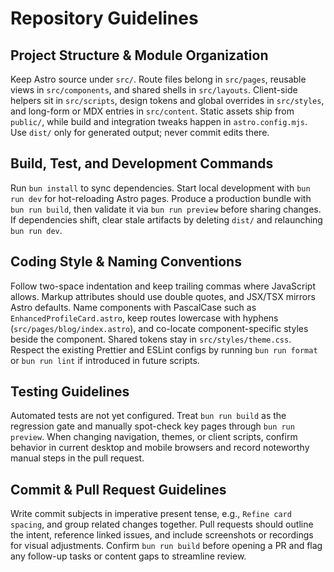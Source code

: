 # Repository Guidelines

## Project Structure & Module Organization
Keep Astro source under `src/`. Route files belong in `src/pages`, reusable views in `src/components`, and shared shells in `src/layouts`. Client-side helpers sit in `src/scripts`, design tokens and global overrides in `src/styles`, and long-form or MDX entries in `src/content`. Static assets ship from `public/`, while build and integration tweaks happen in `astro.config.mjs`. Use `dist/` only for generated output; never commit edits there.

## Build, Test, and Development Commands
Run `bun install` to sync dependencies. Start local development with `bun run dev` for hot-reloading Astro pages. Produce a production bundle with `bun run build`, then validate it via `bun run preview` before sharing changes. If dependencies shift, clear stale artifacts by deleting `dist/` and relaunching `bun run dev`.

## Coding Style & Naming Conventions
Follow two-space indentation and keep trailing commas where JavaScript allows. Markup attributes should use double quotes, and JSX/TSX mirrors Astro defaults. Name components with PascalCase such as `EnhancedProfileCard.astro`, keep routes lowercase with hyphens (`src/pages/blog/index.astro`), and co-locate component-specific styles beside the component. Shared tokens stay in `src/styles/theme.css`. Respect the existing Prettier and ESLint configs by running `bun run format` or `bun run lint` if introduced in future scripts.

## Testing Guidelines
Automated tests are not yet configured. Treat `bun run build` as the regression gate and manually spot-check key pages through `bun run preview`. When changing navigation, themes, or client scripts, confirm behavior in current desktop and mobile browsers and record noteworthy manual steps in the pull request.

## Commit & Pull Request Guidelines
Write commit subjects in imperative present tense, e.g., `Refine card spacing`, and group related changes together. Pull requests should outline the intent, reference linked issues, and include screenshots or recordings for visual adjustments. Confirm `bun run build` before opening a PR and flag any follow-up tasks or content gaps to streamline review.
